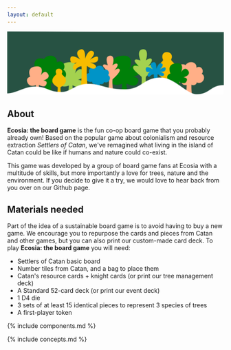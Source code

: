```yaml
---
layout: default
---
```


![Ecosia Board Game](assets/img/trees_banner.png)

## About

**Ecosia: the board game** is the fun co-op board game that you probably already own! Based on the popular game about colonialism and resource extraction _Settlers of Catan_, we've remagined what living in the island of Catan could be like if humans and nature could co-exist.

This game was developed by a group of board game fans at Ecosia with a multitude of skills, but more importantly a love for trees, nature and the environment. If you decide to give it a try, we would love to hear back from you over on our Github page.

## Materials needed

Part of the idea of a sustainable board game is to avoid having to buy a new game. We encourage you to repurpose the cards and pieces from Catan and other games, but you can also print our custom-made card deck. To play **Ecosia: the board game** you will need:

*   Settlers of Catan basic board
*   Number tiles from Catan, and a bag to place them
*   Catan's resource cards + knight cards (or print our tree management deck)
*   A Standard 52-card deck (or print our event deck)
*   1 D4 die
*   3 sets of at least 15 identical pieces to represent 3 species of trees
*   A first-player token

{% include components.md %}

{% include concepts.md %}


